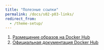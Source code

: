 ```yaml
---
title: "Полезные ссылки"
permalink: /docs/s02-p03-links/
redirect_from:
  - /theme-setup/
---
```

1. [Размещение образов на Docker Hub](http://docker.cool/docs/docker-engine/learn-by-example/store-images-on-docker-hub/)
2. [Официальная документация Docker Hub](http://hub.docker.com/)

